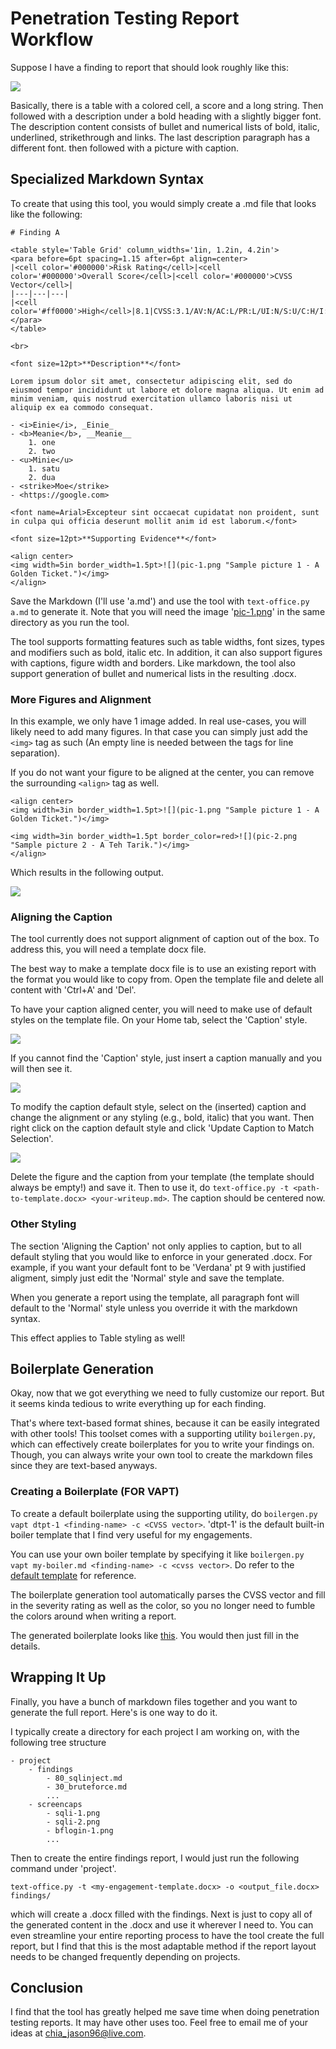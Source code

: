 # Penetration Testing Report Workflow
Suppose I have a finding to report that should look roughly like this:

![](sample-1m.png)

Basically, there is a table with a colored cell, a score and a long string. Then followed with a description under a bold heading with a slightly bigger font. The description content consists of bullet and numerical lists of bold, italic, underlined, strikethrough and links. The last description paragraph has a different font. then followed with a picture with caption.

## Specialized Markdown Syntax
To create that using this tool, you would simply create a .md file that looks like the following:

```
# Finding A

<table style='Table Grid' column_widths='1in, 1.2in, 4.2in'>
<para before=6pt spacing=1.15 after=6pt align=center>
|<cell color='#000000'>Risk Rating</cell>|<cell color='#000000'>Overall Score</cell>|<cell color='#000000'>CVSS Vector</cell>|
|---|---|---|
|<cell color='#ff0000'>High</cell>|8.1|CVSS:3.1/AV:N/AC:L/PR:L/UI:N/S:U/C:H/I:H/A:N|
</para>
</table>

<br>

<font size=12pt>**Description**</font>

Lorem ipsum dolor sit amet, consectetur adipiscing elit, sed do eiusmod tempor incididunt ut labore et dolore magna aliqua. Ut enim ad minim veniam, quis nostrud exercitation ullamco laboris nisi ut aliquip ex ea commodo consequat.

- <i>Einie</i>, _Einie_
- <b>Meanie</b>, __Meanie__
    1. one
    2. two
- <u>Minie</u>
    1. satu
    2. dua
- <strike>Moe</strike>
- <https://google.com>

<font name=Arial>Excepteur sint occaecat cupidatat non proident, sunt in culpa qui officia deserunt mollit anim id est laborum.</font>

<font size=12pt>**Supporting Evidence**</font>

<align center>
<img width=5in border_width=1.5pt>![](pic-1.png "Sample picture 1 - A Golden Ticket.")</img>
</align>
```

Save the Markdown (I'll use 'a.md') and use the tool with `text-office.py a.md` to generate it. Note that you will need the image '[pic-1.png](pic-1.png)' in the same directory as you run the tool.

The tool supports formatting features such as table widths, font sizes, types and modifiers such as bold, italic etc. In addition, it can also support figures with captions, figure width and borders. Like markdown, the tool also support generation of bullet and numerical lists in the resulting .docx.

### More Figures and Alignment
In this example, we only have 1 image added. In real use-cases, you will likely need to add many figures. In that case you can simply just add the `<img>` tag as such (An empty line is needed between the tags for line separation).

If you do not want your figure to be aligned at the center, you can remove the surrounding `<align>` tag as well.

```
<align center>
<img width=3in border_width=1.5pt>![](pic-1.png "Sample picture 1 - A Golden Ticket.")</img>

<img width=3in border_width=1.5pt border_color=red>![](pic-2.png "Sample picture 2 - A Teh Tarik.")</img>
</align>
```

Which results in the following output.

![](sample-2.png)

### Aligning the Caption
The tool currently does not support alignment of caption out of the box. To address this, you will need a template docx file.

The best way to make a template docx file is to use an existing report with the format you would like to copy from. Open the template file and delete all content with 'Ctrl+A' and 'Del'.

To have your caption aligned center, you will need to make use of default styles on the template file. On your Home tab, select the 'Caption' style.

![](howto-caption-1.png)

If you cannot find the 'Caption' style, just insert a caption manually and you will then see it.

![](howto-caption-2.png)

To modify the caption default style, select on the (inserted) caption and change the alignment or any styling (e.g., bold, italic) that you want. Then right click on the caption default style and click 'Update Caption to Match Selection'.

![](howto-caption-3.png)

Delete the figure and the caption from your template (the template should always be empty!) and save it. Then to use it, do `text-office.py -t <path-to-template.docx> <your-writeup.md>`. The caption should be centered now.

### Other Styling
The section 'Aligning the Caption' not only applies to caption, but to all default styling that you would like to enforce in your generated .docx. For example, if you want your default font to be 'Verdana' pt 9 with justified aligment, simply just edit the 'Normal' style and save the template.

When you generate a report using the template, all paragraph font will default to the 'Normal' style unless you override it with the markdown syntax.

This effect applies to Table styling as well!

## Boilerplate Generation
Okay, now that we got everything we need to fully customize our report. But it seems kinda tedious to write everything up for each finding.

That's where text-based format shines, because it can be easily integrated with other tools! This toolset comes with a supporting utility `boilergen.py`, which can effectively create boilerplates for you to write your findings on. Though, you can always write your own tool to create the markdown files since they are text-based anyways.

### Creating a Boilerplate (FOR VAPT)
To create a default boilerplate using the supporting utility, do `boilergen.py vapt dtpt-1 <finding-name> -c <CVSS vector>`. 'dtpt-1' is the default built-in boiler template that I find very useful for my engagements.

You can use your own boiler template by specifying it like `boilergen.py vapt my-boiler.md <finding-name> -c <cvss vector>`. Do refer to the [default template](../../boiler_templates/dtpt-1.md?plain=1) for reference.

The boilerplate generation tool automatically parses the CVSS vector and fill in the severity rating as well as the color, so you no longer need to fumble the colors around when writing a report.

The generated boilerplate looks like [this](61_findingb.md?plain=1). You would then just fill in the details.

## Wrapping It Up
Finally, you have a bunch of markdown files together and you want to generate the full report. Here's is one way to do it.

I typically create a directory for each project I am working on, with the following tree structure
```
- project
    - findings
        - 80_sqlinject.md
        - 30_bruteforce.md
        ...
    - screencaps
        - sqli-1.png
        - sqli-2.png
        - bflogin-1.png
        ...
```

Then to create the entire findings report, I would just run the following command under 'project'.

`text-office.py -t <my-engagement-template.docx> -o <output_file.docx> findings/`

which will create a .docx filled with the findings. Next is just to copy all of the generated content in the .docx and use it wherever I need to. You can even streamline your entire reporting process to have the tool create the full report, but I find that this is the most adaptable method if the report layout needs to be changed frequently depending on projects.

## Conclusion

I find that the tool has greatly helped me save time when doing penetration testing reports. It may have other uses too. Feel free to email me of your ideas at <chia_jason96@live.com>.
